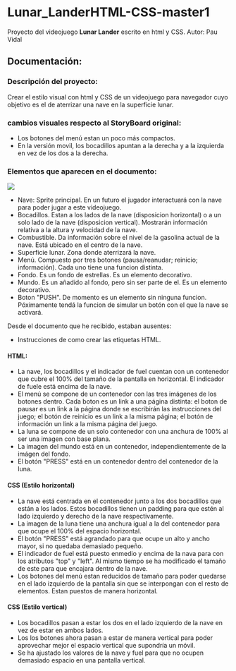 # Lunar_LanderHTML-CSS-master1

Proyecto del videojuego **Lunar Lander** escrito en html y CSS.
Autor: Pau Vidal 

## Documentación:

### Descripción del proyecto:
Crear el estilo visual con html y CSS de un videojuego para navegador cuyo objetivo es el de aterrizar una nave en la superficie lunar.

### cambios visuales respecto al StoryBoard original:
* Los botones del menú estan un poco más compactos.
* En la versión movil, los bocadillos apuntan a la derecha y a la izquierda en vez de los dos a la derecha.

### Elementos que aparecen en el documento:
![](./Pauuu/LunarLander/tree/master/img/spacecraft.png)
* Nave: Sprite principal. En un futuro el jugador interactuará con la nave para poder jugar a este videojuego.
* Bocadillos. Estan a los lados de la nave (disposicion horizontal) o a un solo lado de la nave (disposicion vertical). Mostrarán información relativa a la altura y velocidad de la nave.
* Combustible. Da información sobre el nivel de la gasolina actual de la nave. Está ubicado en el centro de la nave.
* Superficie lunar. Zona donde aterrizará la nave.
* Menú. Compuesto por tres botones (pausa/reanudar; reinicio; información). Cada uno tiene una funcion distinta.
* Fondo. Es un fondo de estrellas. Es un elemento decorativo.
* Mundo. Es un añadido al fondo, pero sin ser parte de el. Es un elemento decorativo.
* Boton "PUSH". De momento es un elemento sin ninguna funcion. Póximamente tendá la funcion de simular un botón con el que la nave se activará.

 Desde el documento que he recibido, estaban ausentes:
* Instrucciones de como crear las etiquetas HTML. 

#### HTML:
* La nave, los bocadillos y el indicador de fuel cuentan con un contenedor que cubre el 100% del tamaño de la pantalla en horizontal. El indicador de fuele está encima de la nave.
* El menú se compone de un contenedor con las tres imágenes de los botones dentro. Cada boton es un link a una página distinta: el boton de pausar es un link a la página donde se escribirán las instrucciones del juego; el botón de reinicio es un link a la misma página; el botón de información un link a la misma página del juego.
* La luna se compone de un solo contenedor con una anchura de 100% al ser una imagen con base plana.
* La imagen del mundo está en un contenedor, independientemente de la imágen del fondo.
* El botón "PRESS" está en un contenedor dentro del contenedor de la luna. 

#### CSS (Estilo horizontal)

* La nave está centrada en el contenedor junto a los dos bocadillos que están a los lados. Estos bocadillos tienen un padding para que estén al lado izquierdo y derecho de la nave respectivamente. 
* La imagen de la luna tiene una anchura igual a la del contenedor para que ocupe el 100% del espacio horizontal.
* El botón "PRESS" está agrandado para que ocupe un alto y ancho mayor, si no quedaba demasiado pequeño.
* El indicador de fuel está puesto enmedio y encima de la nava para con los atributos "top" y "left". Al mismo tiempo se ha modificado el tamaño de este para que encajara dentro de la nave.
* Los botones del menú estan reducidos de tamaño para poder quedarse en el lado izquierdo de la pantalla sin que se interpongan con el resto de elementos. Estan puestos de manera horizontal.

#### CSS (Estilo vertical)

* Los bocadillos pasan a estar los dos en el lado izquierdo de la nave en vez de estar en ambos lados.
* Los los botones ahora pasan a estar de manera vertical para poder aprovechar mejor el espacio vertical que supondría un móvil.
* Se ha ajustado los valores de la nave y fuel para que no ocupen demasiado espacio en una pantalla vertical.
 

